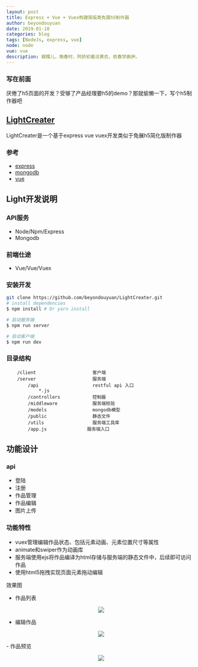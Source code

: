 ```yaml
---
layout: post
title: Express + Vue + Vuex构建简版类免展h5制作器
author: beyondouyuan
date: 2019-01-10
categories: blog
tags: [NodeJs, express, vue]
node: node
vue: vue
description: 蝴蝶儿，晚春时，阿娇初着淡黄衣，依春学画伊。
---
```


### 写在前面

厌倦了h5页面的开发？受够了产品经理要h5的demo？那就偷懒一下，写个h5制作器吧


## [LightCreater](https://github.com/beyondouyuan/LightCreater.git)

LightCreater是一个基于express vue vuex开发类似于免展h5简化版制作器


### 参考

- [express](http://www.expressjs.com.cn/)
- [mongodb](https://www.mongodb.com/)
- [vue](https://vuejs.bootcss.com/v2/guide/)


## Light开发说明

### API服务

- Node/Npm/Express
- Mongodb

### 前端仕途

- Vue/Vue/Vuex


### 安装开发

``` bash
git clone https://github.com/beyondouyuan/LightCreater.git
# install dependencies
$ npm install # Or yarn install

# 启动服务端
$ npm run server

# 启动客户端
$ npm run dev
```

### 目录结构

```
    /client                     客户端
    /server                     服务端
        /api                    restful api 入口
            *.js
        /controllers            控制器
        /middleware             服务端校验
        /models                 mongodb模型
        /public                 静态文件
        /utils                  服务端工具库
        /app.js               服务端入口                    

```


## 功能设计

### api

- 登陆
- 注册
- 作品管理
- 作品编辑
- 图片上传

### 功能特性

- vuex管理编辑作品状态、包括元素动画、元素位置尺寸等属性
- animate和swiper作为动画库
- 服务端使用ejs将作品编译为html存储与服务端的静态文件中，后续即可访问作品
- 使用html5拖拽实现页面元素拖动编辑

效果图

- 作品列表

<center>
<p><img src="https://beyondouyuan.github.io/img/creater/1.png" align="center"></p>
</center>


- 编辑作品

<center>
<p><img src="https://beyondouyuan.github.io/img/creater/2.png" align="center"></p>
</center>
- 作品预览
<center>
<p><img src="https://beyondouyuan.github.io/img/creater/3.png" align="center"></p>
</center>
